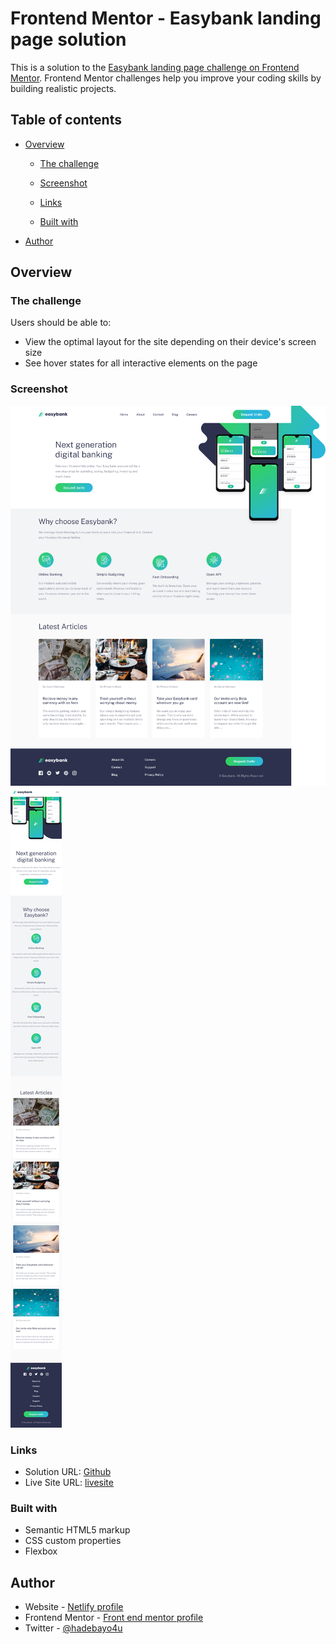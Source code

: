 # Frontend Mentor - Easybank landing page solution

This is a solution to the [Easybank landing page challenge on Frontend Mentor](https://www.frontendmentor.io/challenges/easybank-landing-page-WaUhkoDN). Frontend Mentor challenges help you improve your coding skills by building realistic projects.

## Table of contents

- [Overview](#overview)

  - [The challenge](#the-challenge)
  - [Screenshot](#screenshot)
  - [Links](#links)

  - [Built with](#built-with)

- [Author](#author)

## Overview

### The challenge

Users should be able to:

- View the optimal layout for the site depending on their device's screen size
- See hover states for all interactive elements on the page

### Screenshot

![Desktop view](./screenshots/desktop%20design.png)
![Mobile view](./screenshots/mobile%20design.png)

### Links

- Solution URL: [Github](https://github.com/Yusfuldev/FEM-Easybank-Landing-page)
- Live Site URL: [livesite](https://fem-easybank-landing-page-main.netlify.app/)

### Built with

- Semantic HTML5 markup
- CSS custom properties
- Flexbox

## Author

- Website - [Netlify profile](hhttps://app.netlify.com/teams/yusfuldev/overview)
- Frontend Mentor - [Front end mentor profile](https://www.frontendmentor.io/profile/yourusername)
- Twitter - [@hadebayo4u](https://www.twitter.com/hadebayo4u)
